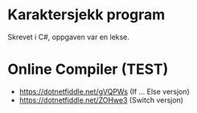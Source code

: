 # Karaktersjekk program
Skrevet i C#, oppgaven var en lekse.

# Online Compiler (TEST)
- https://dotnetfiddle.net/gVQPWs (If ... Else versjon)
- https://dotnetfiddle.net/ZOHwe3 (Switch versjon)
